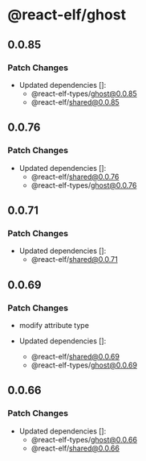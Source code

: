 # @react-elf/ghost

## 0.0.85

### Patch Changes

- Updated dependencies []:
  - @react-elf-types/ghost@0.0.85
  - @react-elf/shared@0.0.85

## 0.0.76

### Patch Changes

- Updated dependencies []:
  - @react-elf/shared@0.0.76
  - @react-elf-types/ghost@0.0.76

## 0.0.71

### Patch Changes

- Updated dependencies []:
  - @react-elf/shared@0.0.71

## 0.0.69

### Patch Changes

- modify attribute type

- Updated dependencies []:
  - @react-elf/shared@0.0.69
  - @react-elf-types/ghost@0.0.69

## 0.0.66

### Patch Changes

- Updated dependencies []:
  - @react-elf-types/ghost@0.0.66
  - @react-elf/shared@0.0.66
